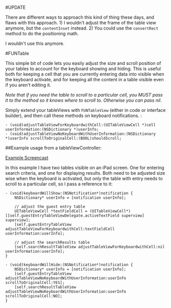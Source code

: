 #UPDATE

There are different ways to approach this kind of thing these days, and flaws with this approach. 1) I wouldn't adjust the frame of the table view anymore, but the `contentInset` instead. 2) You could use the `convertRect` method to do the positioning math.

I wouldn't use this anymore.

#FUNTable

This simple bit of code lets you easily adjust the size and scroll position of your tables to account for the keyboard showing and hiding. This is useful both for keeping a cell that you are currently entering data into visible when the keyboard activate, and for keeping all the content in a table visible even if you aren't editing it. 

*Note that if you need the table to scroll to a particular cell, you MUST pass it to the method so it knows where to scroll to. Otherwise you can pass nil*.

Simply extend your tableViews with `FUNTableView` (either in code or interface builder), and then call these methods on keyboard notifications. : 

	- (void)adjustTableViewForKeyboardwithCell:(UITableViewCell *)cell userInformation:(NSDictionary *)userInfo;
	- (void)adjustTableViewNoKeyboardWithUserInformation:(NSDictionary *)userInfo scrollToOriginalCell:(BOOL)shouldScroll;

##Example usage from a tableViewController: 

[Example Screencast](http://www.screencast.com/t/ybEHVqzwSSq)

In this example I have two tables visible on an iPad screen. One for entering search criteria, and one for displaying results. Both need to be adjusted size wise when the keyboard is activated, but only the table with entry needs to scroll to a particular cell, so I pass a reference to it:

	- (void)keyboardWillShow:(NSNotification*)notification {
	    NSDictionary* userInfo = [notification userInfo];
	    
	    // adjust the guest entry table
	    UITableViewCell *textFieldCell = (UITableViewCell*) [[self.guestEntryTableViewDelegate.activeTextField superview] superview];
	    [self.guestEntryTableView adjustTableViewForKeyboardwithCell:textFieldCell userInformation:userInfo];
	    
	    // adjust the searchResults table
	    [self.searchResultTableView adjustTableViewForKeyboardwithCell:nil userInformation:userInfo];
	}

	- (void)keyboardWillHide:(NSNotification*)notification {
	    NSDictionary* userInfo = [notification userInfo];
	    [self.guestEntryTableView adjustTableViewNoKeyboardWithUserInformation:userInfo scrollToOriginalCell:YES];
	    [self.searchResultTableView adjustTableViewNoKeyboardWithUserInformation:userInfo scrollToOriginalCell:NO];
	}


